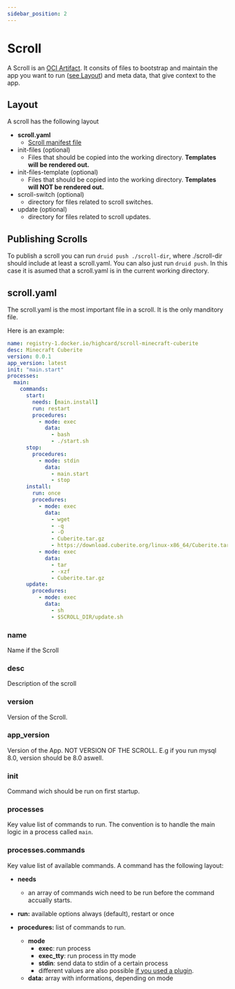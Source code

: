 ```yaml
---
sidebar_position: 2
---
```


# Scroll

A Scroll is an [OCI Artifact](https://github.com/opencontainers/image-spec). It consits of files to bootstrap and maintain the app you want to run ([see Layout](#layout)) and meta data, that give context to the app.

## Layout

A scroll has the following layout

- **scroll.yaml**
  - [Scroll manifest file](#scrollyaml)
- init-files (optional)
  - Files that should be copied into the working directory. **Templates will be rendered out.**
- init-files-template (optional)
  - Files that should be copied into the working directory. **Templates will NOT be rendered out.**
- scroll-switch (optional)
  - directory for files related to scroll switches.
- update (optional)
  - directory for files related to scroll updates.

## Publishing Scrolls

To publish a scroll you can run `druid push ./scroll-dir`, where ./scroll-dir should include at least a scroll.yaml.
You can also just run `druid push`.
In this case it is asumed that a scroll.yaml is in the current working directory.

## scroll.yaml

The scroll.yaml is the most important file in a scroll. It is the only manditory file.

Here is an example:

```yaml
name: registry-1.docker.io/highcard/scroll-minecraft-cuberite
desc: Minecraft Cuberite
version: 0.0.1
app_version: latest
init: "main.start"
processes:
  main:
    commands:
      start:
        needs: [main.install]
        run: restart
        procedures:
          - mode: exec
            data:
              - bash
              - ./start.sh
      stop:
        procedures:
          - mode: stdin
            data:
              - main.start
              - stop
      install:
        run: once
        procedures:
          - mode: exec
            data:
              - wget
              - -q
              - -O
              - Cuberite.tar.gz
              - https://download.cuberite.org/linux-x86_64/Cuberite.tar.gz
          - mode: exec
            data:
              - tar
              - -xzf
              - Cuberite.tar.gz
      update:
        procedures:
          - mode: exec
            data:
              - sh
              - $SCROLL_DIR/update.sh
```

### name

Name if the Scroll

### desc

Description of the scroll

### version

Version of the Scroll.

### app_version

Version of the App. NOT VERSION OF THE SCROLL. E.g if you run mysql 8.0, version should be 8.0 aswell.

### init

Command wich should be run on first startup.

### processes

Key value list of commands to run. The convention is to handle the main logic in a process called `main`.

### processes.commands

Key value list of available commands. A command has the following layout:

- **needs**
  - an array of commands wich need to be run before the command accually starts.
- **run:** available options always (default), restart or once

- **procedures:** list of commands to run.
  - **mode**
    - **exec**: run process
    - **exec_tty**: run process in tty mode
    - **stdin**: send data to stdin of a certain process
    - different values are also possible [if you used a plugin](todo).
  - **data:** array with informations, depending on mode

